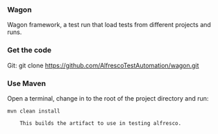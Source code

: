 ### Wagon
Wagon framework, a test run that load tests from different projects and runs.

### Get the code

Git:
    git clone https://github.com/AlfrescoTestAutomation/wagon.git

### Use Maven

Open a terminal, change in to the root of the project directory and run:

    mvn clean install

        This builds the artifact to use in testing alfresco.
